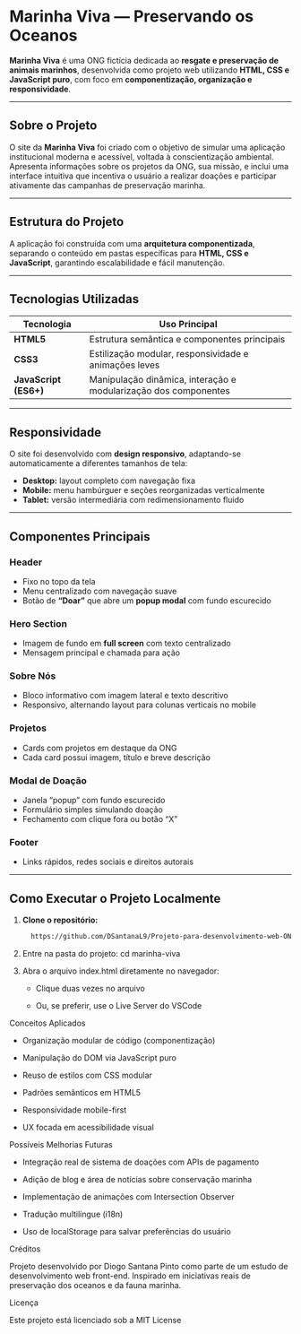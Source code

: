 # Marinha Viva — Preservando os Oceanos

**Marinha Viva** é uma ONG fictícia dedicada ao **resgate e preservação de animais marinhos**, desenvolvida como projeto web utilizando **HTML, CSS e JavaScript puro**, com foco em **componentização, organização e responsividade**.

---

## Sobre o Projeto

O site da **Marinha Viva** foi criado com o objetivo de simular uma aplicação institucional moderna e acessível, voltada à conscientização ambiental.  
Apresenta informações sobre os projetos da ONG, sua missão, e inclui uma interface intuitiva que incentiva o usuário a realizar doações e participar ativamente das campanhas de preservação marinha.

---

## Estrutura do Projeto

A aplicação foi construída com uma **arquitetura componentizada**, separando o conteúdo em pastas específicas para **HTML, CSS e JavaScript**, garantindo escalabilidade e fácil manutenção.

---

## Tecnologias Utilizadas

| Tecnologia | Uso Principal |
|-------------|----------------|
| **HTML5** | Estrutura semântica e componentes principais |
| **CSS3** | Estilização modular, responsividade e animações leves |
| **JavaScript (ES6+)** | Manipulação dinâmica, interação e modularização dos componentes |

---

## Responsividade

O site foi desenvolvido com **design responsivo**, adaptando-se automaticamente a diferentes tamanhos de tela:  
- **Desktop:** layout completo com navegação fixa  
- **Mobile:** menu hambúrguer e seções reorganizadas verticalmente  
- **Tablet:** versão intermediária com redimensionamento fluido  

---

## Componentes Principais

###  Header
- Fixo no topo da tela  
- Menu centralizado com navegação suave  
- Botão de **“Doar”** que abre um **popup modal** com fundo escurecido  

### Hero Section
- Imagem de fundo em **full screen** com texto centralizado  
- Mensagem principal e chamada para ação  

###  Sobre Nós
- Bloco informativo com imagem lateral e texto descritivo  
- Responsivo, alternando layout para colunas verticais no mobile  

### Projetos
- Cards com projetos em destaque da ONG  
- Cada card possui imagem, título e breve descrição  

### Modal de Doação
- Janela “popup” com fundo escurecido  
- Formulário simples simulando doação  
- Fechamento com clique fora ou botão “X”  

### Footer
- Links rápidos, redes sociais e direitos autorais  

---

## Como Executar o Projeto Localmente

1. **Clone o repositório:**
   ```bash
     https://github.com/DSantanaL9/Projeto-para-desenvolvimento-web-ONG-Marinha-Viva.git

2. Entre na pasta do projeto:
    cd marinha-viva

3. Abra o arquivo index.html diretamente no navegador:

    - Clique duas vezes no arquivo

    - Ou, se preferir, use o Live Server do VSCode

 Conceitos Aplicados

  - Organização modular de código (componentização)

  - Manipulação do DOM via JavaScript puro

  - Reuso de estilos com CSS modular

  - Padrões semânticos em HTML5

  - Responsividade mobile-first

  - UX focada em acessibilidade visual

 Possíveis Melhorias Futuras

  - Integração real de sistema de doações com APIs de pagamento
  
  - Adição de blog e área de notícias sobre conservação marinha
  
  - Implementação de animações com Intersection Observer
  
  - Tradução multilíngue (i18n)
  
  - Uso de localStorage para salvar preferências do usuário

Créditos

Projeto desenvolvido por Diogo Santana Pinto como parte de um estudo de desenvolvimento web front-end.
Inspirado em iniciativas reais de preservação dos oceanos e da fauna marinha.

Licença

Este projeto está licenciado sob a MIT License
